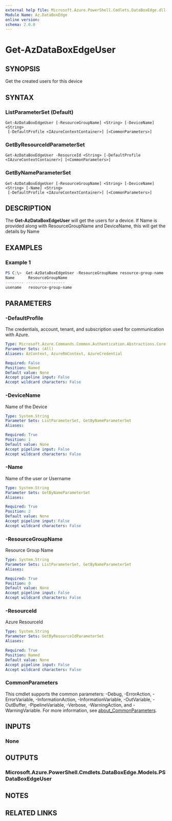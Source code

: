 ```yaml
---
external help file: Microsoft.Azure.PowerShell.Cmdlets.DataBoxEdge.dll-Help.xml
Module Name: Az.DataBoxEdge
online version:
schema: 2.0.0
---
```


# Get-AzDataBoxEdgeUser

## SYNOPSIS
Get the created users  for this device

## SYNTAX

### ListParameterSet (Default)
```
Get-AzDataBoxEdgeUser [-ResourceGroupName] <String> [-DeviceName] <String>
 [-DefaultProfile <IAzureContextContainer>] [<CommonParameters>]
```

### GetByResourceIdParameterSet
```
Get-AzDataBoxEdgeUser -ResourceId <String> [-DefaultProfile <IAzureContextContainer>] [<CommonParameters>]
```

### GetByNameParameterSet
```
Get-AzDataBoxEdgeUser [-ResourceGroupName] <String> [-DeviceName] <String> [-Name] <String>
 [-DefaultProfile <IAzureContextContainer>] [<CommonParameters>]
```

## DESCRIPTION
The **Get-AzDataBoxEdgeUser** will get the users for a device.
If Name is provided along with ResourceGroupName and DeviceName, this will get the details by Name

## EXAMPLES

### Example 1
```powershell
PS C:\>  Get-AzDataBoxEdgeUser -ResourceGroupName resource-group-name -DeviceName device-name
Name      ResourceGroupName
-------- -----------------
usename   resource-group-name
```


## PARAMETERS

### -DefaultProfile
The credentials, account, tenant, and subscription used for communication with Azure.

```yaml
Type: Microsoft.Azure.Commands.Common.Authentication.Abstractions.Core.IAzureContextContainer
Parameter Sets: (All)
Aliases: AzContext, AzureRmContext, AzureCredential

Required: False
Position: Named
Default value: None
Accept pipeline input: False
Accept wildcard characters: False
```

### -DeviceName
Name of the Device

```yaml
Type: System.String
Parameter Sets: ListParameterSet, GetByNameParameterSet
Aliases:

Required: True
Position: 1
Default value: None
Accept pipeline input: False
Accept wildcard characters: False
```

### -Name
Name of the user or Username

```yaml
Type: System.String
Parameter Sets: GetByNameParameterSet
Aliases:

Required: True
Position: 2
Default value: None
Accept pipeline input: False
Accept wildcard characters: False
```

### -ResourceGroupName
Resource Group Name 

```yaml
Type: System.String
Parameter Sets: ListParameterSet, GetByNameParameterSet
Aliases:

Required: True
Position: 0
Default value: None
Accept pipeline input: False
Accept wildcard characters: False
```

### -ResourceId
Azure ResourceId

```yaml
Type: System.String
Parameter Sets: GetByResourceIdParameterSet
Aliases:

Required: True
Position: Named
Default value: None
Accept pipeline input: False
Accept wildcard characters: False
```

### CommonParameters
This cmdlet supports the common parameters: -Debug, -ErrorAction, -ErrorVariable, -InformationAction, -InformationVariable, -OutVariable, -OutBuffer, -PipelineVariable, -Verbose, -WarningAction, and -WarningVariable. For more information, see [about_CommonParameters](http://go.microsoft.com/fwlink/?LinkID=113216).

## INPUTS

### None

## OUTPUTS

### Microsoft.Azure.PowerShell.Cmdlets.DataBoxEdge.Models.PSDataBoxEdgeUser

## NOTES

## RELATED LINKS
